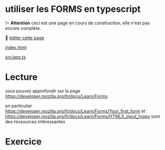 # utiliser les FORMS en typescript

!> **Attention** ceci est une page en cours de construction, elle n'est pas encore complète.

:memo: [éditer cette page](https://gitlab.com/-/ide/project/webdev101/webdev101.gitlab.io/edit/main/-/public/17_forms/README.md)

[index.html](index.html ":include :type=code html")

[src/app.ts](src/app.ts ":include :type=code typescript")

# Lecture

vous pouvez approfondir sur la page https://developer.mozilla.org/fr/docs/Learn/Forms 

en particulier https://developer.mozilla.org/fr/docs/Learn/Forms/Your_first_form et https://developer.mozilla.org/fr/docs/Learn/Forms/HTML5_input_types  sont des ressources intéressantes

# Exercice 

